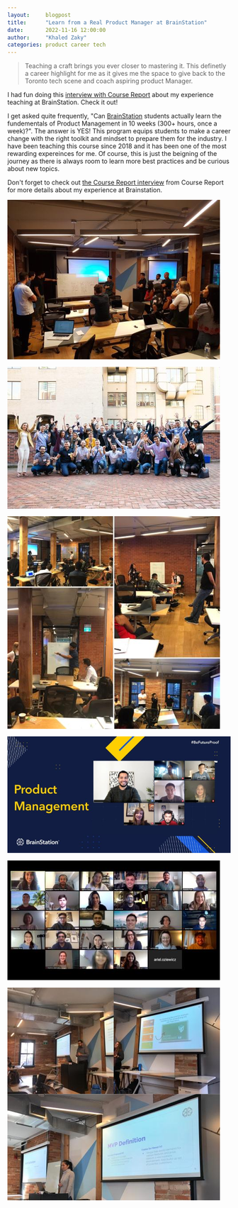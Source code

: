 ```yaml
---
layout:     blogpost
title:      "Learn from a Real Product Manager at BrainStation"
date:       2022-11-16 12:00:00
author:     "Khaled Zaky"
categories: product career tech
---
```


>Teaching a craft brings you ever closer to mastering it. This definetly a career highlight for me as it gives me the space to give back to the Toronto tech scene and coach aspiring product Manager.

I had fun doing this [interview with Course Report](https://www.coursereport.com/blog/learn-from-a-real-product-manager-at-brainstation-khaled-zaky) about my experience teaching at BrainStation. Check it out!

I get asked quite frequently, "Can [BrainStation](brainstation.io) students actually learn the fundementals of Product Management in 10 weeks (300+ hours, once a week)?". The answer is YES! This program equips students to make a career change with the right toolkit and mindset to prepare them for the industry. I have been teaching this course since 2018 and it has been one of the most rewarding expereinces for me. Of course, this is just the beigning of the journey as there is always room to learn more best practices and be curious about new topics.

Don't forget to check out [the Course Report interview](https://www.coursereport.com/blog/learn-from-a-real-product-manager-at-brainstation-khaled-zaky) from Course Report for more details about my experience at Brainstation.

![Product Managemet at BrainStation](/postimages/brainstation_Khaled_Zaky1.jpg)

![Product Managemet at BrainStation](/postimages/brainstation_Khaled_Zaky2.jpg)

![Product Managemet at BrainStation](/postimages/brainstation_Khaled_Zaky3.jpg)

![Product Managemet at BrainStation](/postimages/brainstation_Khaled_Zaky4.jpg)

![Product Managemet at BrainStation](/postimages/brainstation_Khaled_Zaky5.jpg)

![Product Managemet at BrainStation](/postimages/brainstation_Khaled_Zaky6.jpg)